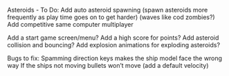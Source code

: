 Asteroids - To Do:
Add auto asteroid spawning (spawn asteroids more frequently as play time goes on to get harder) (waves like cod zombies?)
Add competitive same computer multiplayer

Add a start game screen/menu?
Add a high score for points?
Add asteroid collision and bouncing?
Add explosion animations for exploding asteroids?

Bugs to fix:
Spamming direction keys makes the ship model face the wrong way
If the ships not moving bullets won’t move (add a default velocity)
